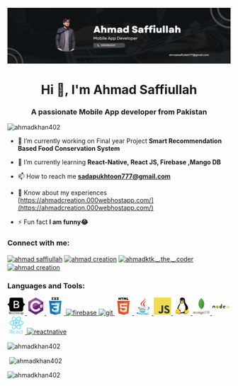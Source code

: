![logo](https://github.com/ahmadkhan402/ahmadkhan402/blob/main/banner2.png)

<h1 align="center">Hi 👋, I'm Ahmad Saffiullah</h1>
<h3 align="center">A passionate Mobile App developer from Pakistan</h3>


<p align="left"> <img src="https://komarev.com/ghpvc/?username=ahmadkhan402&label=Profile%20views&color=0e75b6&style=flat" alt="ahmadkhan402" /> </p>

- 🔭 I’m currently working on Final year Project **Smart Recommendation Based Food Conservation System**

- 🌱 I’m currently learning **React-Native, React JS, Firebase ,Mango DB**

- 📫 How to reach me **sadapukhtoon777@gmail.com**

- 📄 Know about my experiences [https://ahmadcreation.000webhostapp.com/](https://ahmadcreation.000webhostapp.com/)

- ⚡ Fun fact **I am funny😂**

<h3 align="left">Connect with me:</h3>
<p align="left">
<a href="https://linkedin.com/in/ahmad saffiullah" target="blank"><img align="center" src="https://raw.githubusercontent.com/rahuldkjain/github-profile-readme-generator/master/src/images/icons/Social/linked-in-alt.svg" alt="ahmad saffiullah" height="30" width="40" /></a>
<a href="https://fb.com/ahmad creation" target="blank"><img align="center" src="https://raw.githubusercontent.com/rahuldkjain/github-profile-readme-generator/master/src/images/icons/Social/facebook.svg" alt="ahmad creation" height="30" width="40" /></a>
<a href="https://instagram.com/ahmadktk._.the._.coder" target="blank"><img align="center" src="https://raw.githubusercontent.com/rahuldkjain/github-profile-readme-generator/master/src/images/icons/Social/instagram.svg" alt="ahmadktk._.the._.coder" height="30" width="40" /></a>
<a href="https://www.youtube.com/c/ahmad creation" target="blank"><img align="center" src="https://raw.githubusercontent.com/rahuldkjain/github-profile-readme-generator/master/src/images/icons/Social/youtube.svg" alt="ahmad creation" height="30" width="40" /></a>
</p>
<h3 align="left">Languages and Tools:</h3>
<p align="left"> <a href="https://getbootstrap.com" target="_blank" rel="noreferrer"> <img src="https://raw.githubusercontent.com/devicons/devicon/master/icons/bootstrap/bootstrap-plain-wordmark.svg" alt="bootstrap" width="40" height="40"/> </a> <a href="https://www.w3schools.com/cs/" target="_blank" rel="noreferrer"> <img src="https://raw.githubusercontent.com/devicons/devicon/master/icons/csharp/csharp-original.svg" alt="csharp" width="40" height="40"/> </a> <a href="https://www.w3schools.com/css/" target="_blank" rel="noreferrer"> <img src="https://raw.githubusercontent.com/devicons/devicon/master/icons/css3/css3-original-wordmark.svg" alt="css3" width="40" height="40"/> </a> <a href="https://firebase.google.com/" target="_blank" rel="noreferrer"> <img src="https://www.vectorlogo.zone/logos/firebase/firebase-icon.svg" alt="firebase" width="40" height="40"/> </a> <a href="https://git-scm.com/" target="_blank" rel="noreferrer"> <img src="https://www.vectorlogo.zone/logos/git-scm/git-scm-icon.svg" alt="git" width="40" height="40"/> </a> <a href="https://www.w3.org/html/" target="_blank" rel="noreferrer"> <img src="https://raw.githubusercontent.com/devicons/devicon/master/icons/html5/html5-original-wordmark.svg" alt="html5" width="40" height="40"/> </a> <a href="https://www.java.com" target="_blank" rel="noreferrer"> <img src="https://raw.githubusercontent.com/devicons/devicon/master/icons/java/java-original.svg" alt="java" width="40" height="40"/> </a> <a href="https://developer.mozilla.org/en-US/docs/Web/JavaScript" target="_blank" rel="noreferrer"> <img src="https://raw.githubusercontent.com/devicons/devicon/master/icons/javascript/javascript-original.svg" alt="javascript" width="40" height="40"/> </a> <a href="https://www.linux.org/" target="_blank" rel="noreferrer"> <img src="https://raw.githubusercontent.com/devicons/devicon/master/icons/linux/linux-original.svg" alt="linux" width="40" height="40"/> </a> <a href="https://www.mongodb.com/" target="_blank" rel="noreferrer"> <img src="https://raw.githubusercontent.com/devicons/devicon/master/icons/mongodb/mongodb-original-wordmark.svg" alt="mongodb" width="40" height="40"/> </a> <a href="https://nodejs.org" target="_blank" rel="noreferrer"> <img src="https://raw.githubusercontent.com/devicons/devicon/master/icons/nodejs/nodejs-original-wordmark.svg" alt="nodejs" width="40" height="40"/> </a> <a href="https://reactjs.org/" target="_blank" rel="noreferrer"> <img src="https://raw.githubusercontent.com/devicons/devicon/master/icons/react/react-original-wordmark.svg" alt="react" width="40" height="40"/> </a> <a href="https://reactnative.dev/" target="_blank" rel="noreferrer"> <img src="https://reactnative.dev/img/header_logo.svg" alt="reactnative" width="40" height="40"/> </a> </p>

<p><img align="center" justify-content="center" src="https://github-readme-stats.vercel.app/api/top-langs?username=ahmadkhan402&show_icons=true&locale=en&layout=compact" alt="ahmadkhan402" /></p>

<p>&nbsp;<img align="center" justify-content="center" src="https://github-readme-stats.vercel.app/api?username=ahmadkhan402&show_icons=true&locale=en" alt="ahmadkhan402" /></p>

<p><img align="center" justify-content="center" src="https://github-readme-streak-stats.herokuapp.com/?user=ahmadkhan402&" alt="ahmadkhan402" /></p>
